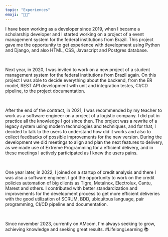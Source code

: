 ```yaml
---
topic: "Experiences"
emoji: "👨‍💻"
---
```


I have been working as a developer since 2019, when I became a scholarship developer and I started working on a project of a event management system for the federal institutions from Brazil. This project gave me the opportunity to get experience with development using Python and Django, and also HTML, CSS, Javascript and Postgres database.

<br/>

Next year, in 2020, I was invited to work on a new project of a student management system for the federal institutions from Brazil again. On this project I was able to decide everything about the backend, from the ER model, REST API development with unit and integration testes, CI/CD pipeline, to the project documentation.

<br/>

After the end of the contract, in 2021, I was recommended by my teacher to work as a software engineer on a project of a logistic company. I did put in practice all the knowledge I got since then. The project was a rewrite of a legacy system using modern technologies and techniques, and for that, I decided to talk to the users to understand how did it works and also to collect feedbacks of possible improvements for the new version. During the development we did meetings to align and plan the next features to delivery, as we made use of Extreme Programming for a efficient delivery, and in these meetings I actively participated as I knew the users pains.

<br/>

One year later, in 2022, I joined on a startup of credit analysis and there I was also a software engineer. I got the opportunity to work on the credit policies automation of big clients as Tigre, Metalnox, Electrolux, Cantu, Marest and others. I contributed with better standardization and improvements for the development process to get more efficient deliveries with the good utilization of SCRUM, BDD, ubiquitous language, pair programming, CI/CD pipeline and documentation.

<br/>

Since november 2023, currently on AMcom, I'm always seeking to grow, achieving knowledge and seeking great results. #LifelongLearning 📚
